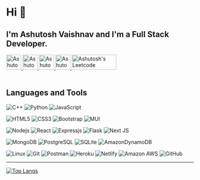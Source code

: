# Hi 👋

<!--
**avaishnav6292/avaishnav6292** is a ✨ _special_ ✨ repository because its `README.md` (this file) appears on your GitHub profile.
-->
## I'm Ashutosh Vaishnav and I'm a Full Stack Developer.


<a href="https://www.crio.do/learn/portfolio/ashutosh-16jccs032-jietjodhpur-ac/">
  <img src="https://ashutoshv-qprofile.netlify.app/static/Header-32914015ef625514897dfc9540b13aed.png" alt="Ashutosh's QProfile" width="40px" height="40px">
</a>

<a href="https://www.linkedin.com/in/avaishnav6292">
  <img src="https://upload.wikimedia.org/wikipedia/commons/c/ca/LinkedIn_logo_initials.png" alt="Ashutosh's Linkedin"  width="40px" height="40px">
</a>

<a href="https://www.hackerrank.com/avaishnav6292">
  <img src="https://cdn4.iconfinder.com/data/icons/logos-and-brands/512/160_Hackerrank_logo_logos-512.png" alt="Ashutosh's Hackerrank" width="40px" height="40px">
</a>

<a href="https://www.leetcode.com/ashutoshv6292">
  <img src="https://upload.wikimedia.org/wikipedia/commons/1/19/LeetCode_logo_black.png" alt="Ashutosh's Leetcode" width="40px" height="40px">
</a>

<a href="https://olibr.com/resume/64f8b5b9138c14648069a309-Ashutosh-Vaishnav">
  <img src="https://ik.imagekit.io/olibr/assets/tr:w-150,h-49/logo.png" alt="Ashutosh's Leetcode" width="120px" height="40px">
</a>
  
 <br/> 
 <br/>
 
## Languages and Tools

![C++](https://img.shields.io/badge/-C++-00599C?style=flat-square&logo=c++)
![Python](https://img.shields.io/badge/-Python-black?style=flat-square&logo=Python)
![JavaScript](https://img.shields.io/badge/-JavaScript-black?style=flat-square&logo=javascript)

![HTML5](https://img.shields.io/badge/-HTML5-E34F26?style=flat-square&logo=html5&logoColor=white)
![CSS3](https://img.shields.io/badge/-CSS3-1572B6?style=flat-square&logo=css3)
![Bootstrap](https://img.shields.io/badge/-Bootstrap-563D7C?style=flat-square&logo=bootstrap)
![MUI](https://img.shields.io/badge/MUI-%230081CB.svg?style=for-the-badge&logo=mui&logoColor=white)

![Nodejs](https://img.shields.io/badge/-Nodejs-black?style=flat-square&logo=Node.js)
![React](https://img.shields.io/badge/-React-black?style=flat-square&logo=react)
![Expressjs](https://img.shields.io/badge/-Express.js-black?style=flat-square&logo=Express.js)
![Flask](https://img.shields.io/badge/-Flask-green?style=flat-square&logo=Flask)
![Next JS](https://img.shields.io/badge/Next-black?style=for-the-badge&logo=next.js&logoColor=white)



![MongoDB](https://img.shields.io/badge/-MongoDB-black?style=flat-square&logo=mongodb)
![PostgreSQL](https://img.shields.io/badge/-PostgreSQL-336791?style=flat-square&logo=postgresql)
![SQLite](https://img.shields.io/badge/-SQLite-yellow?style=flat-square&logo=sqlite)
![AmazonDynamoDB](https://img.shields.io/badge/Amazon%20DynamoDB-4053D6?style=for-the-badge&logo=Amazon%20DynamoDB&logoColor=white)
<!-- ![MySQL](https://img.shields.io/badge/-MySQL-black?style=flat-square&logo=mysql)
 -->

![Linux](https://img.shields.io/badge/-Linux-660033?style=flat-square&logo=Linux)
![Git](https://img.shields.io/badge/-Git-black?style=flat-square&logo=git)
![Postman](https://img.shields.io/badge/-Postman-black?style=flat-square&logo=postman)
![Heroku](https://img.shields.io/badge/-Heroku-430098?style=flat-square&logo=heroku)
![Netlify](https://img.shields.io/badge/-Netlify-430098?style=flat-square&logo=netlify)
![Amazon AWS](https://img.shields.io/badge/Amazon%20AWS-232F3E?style=flat-square&logo=amazon-aws)
![GitHub](https://img.shields.io/badge/-GitHub-181717?style=flat-square&logo=github)

<hr/>

[![Top Langs](https://github-readme-stats.vercel.app/api/top-langs/?username=avaishnav6292&hide=makefile,cmake&layout=compact&langs_count=10)](https://github.com/avaishnav6292/github-readme-stats)
